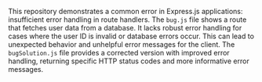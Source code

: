 This repository demonstrates a common error in Express.js applications: insufficient error handling in route handlers.  The `bug.js` file shows a route that fetches user data from a database.  It lacks robust error handling for cases where the user ID is invalid or database errors occur. This can lead to unexpected behavior and unhelpful error messages for the client. The `bugSolution.js` file provides a corrected version with improved error handling, returning specific HTTP status codes and more informative error messages.
